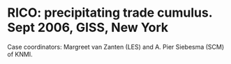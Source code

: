 # RICO: precipitating trade cumulus. Sept 2006, GISS, New York

Case coordinators: Margreet van Zanten (LES) and A. Pier Siebesma (SCM) of
KNMI. 
